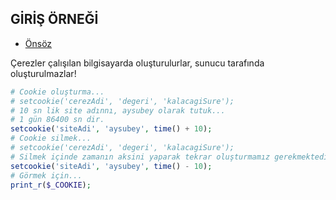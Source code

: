 ## GİRİŞ ÖRNEĞİ

- [Önsöz](https://github.com/cicekhasan/DersNotlarim)


Çerezler çalışılan bilgisayarda oluşturulurlar, sunucu tarafında oluşturulmazlar!

```php
# Cookie oluşturma...
# setcookie('cerezAdi', 'degeri', 'kalacagiSure');
# 10 sn lik site adınnı, aysubey olarak tutuk...
# 1 gün 86400 sn dir.
setcookie('siteAdi', 'aysubey', time() + 10);
# Cookie silmek...
# setcookie('cerezAdi', 'degeri', 'kalacagiSure');
# Silmek içinde zamanın aksini yaparak tekrar oluşturmamız gerekmektedir...
setcookie('siteAdi', 'aysubey', time() - 10);
# Görmek için...
print_r($_COOKIE);
```

